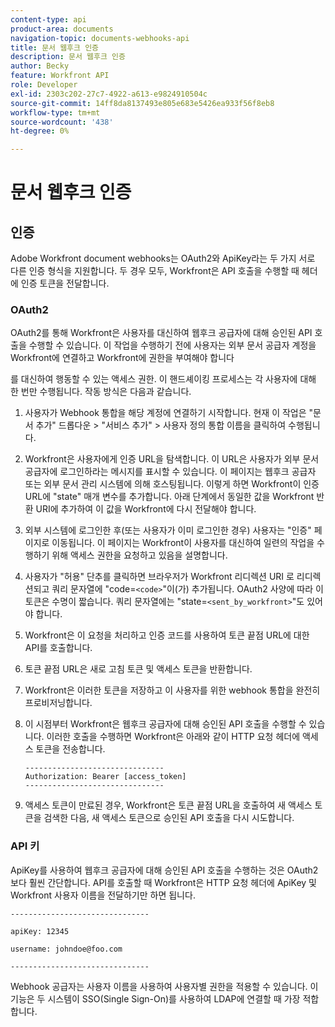 ```yaml
---
content-type: api
product-area: documents
navigation-topic: documents-webhooks-api
title: 문서 웹후크 인증
description: 문서 웹후크 인증
author: Becky
feature: Workfront API
role: Developer
exl-id: 2303c202-27c7-4922-a613-e9824910504c
source-git-commit: 14ff8da8137493e805e683e5426ea933f56f8eb8
workflow-type: tm+mt
source-wordcount: '438'
ht-degree: 0%

---
```


# 문서 웹후크 인증

## 인증

Adobe Workfront document webhooks는 OAuth2와 ApiKey라는 두 가지 서로 다른 인증 형식을 지원합니다. 두 경우 모두, Workfront은 API 호출을 수행할 때 헤더에 인증 토큰을 전달합니다.

### OAuth2

OAuth2를 통해 Workfront은 사용자를 대신하여 웹후크 공급자에 대해 승인된 API 호출을 수행할 수 있습니다. 이 작업을 수행하기 전에 사용자는 외부 문서 공급자 계정을 Workfront에 연결하고 Workfront에 권한을 부여해야 합니다

를 대신하여 행동할 수 있는 액세스 권한. 이 핸드셰이킹 프로세스는 각 사용자에 대해 한 번만 수행됩니다. 작동 방식은 다음과 같습니다.

1. 사용자가 Webhook 통합을 해당 계정에 연결하기 시작합니다. 현재 이 작업은 &quot;문서 추가&quot; 드롭다운 > &quot;서비스 추가&quot; > 사용자 정의 통합 이름을 클릭하여 수행됩니다.
1. Workfront은 사용자에게 인증 URL을 탐색합니다. 이 URL은 사용자가 외부 문서 공급자에 로그인하라는 메시지를 표시할 수 있습니다. 이 페이지는 웹후크 공급자 또는 외부 문서 관리 시스템에 의해 호스팅됩니다. 이렇게 하면 Workfront이 인증 URL에 &quot;state&quot; 매개 변수를 추가합니다. 아래 단계에서 동일한 값을 Workfront 반환 URI에 추가하여 이 값을 Workfront에 다시 전달해야 합니다.
1. 외부 시스템에 로그인한 후(또는 사용자가 이미 로그인한 경우) 사용자는 &quot;인증&quot; 페이지로 이동됩니다. 이 페이지는 Workfront이 사용자를 대신하여 일련의 작업을 수행하기 위해 액세스 권한을 요청하고 있음을 설명합니다.
1. 사용자가 &quot;허용&quot; 단추를 클릭하면 브라우저가 Workfront 리디렉션 URI 로 리디렉션되고 쿼리 문자열에 &quot;code=`<code>`&quot;이(가) 추가됩니다. OAuth2 사양에 따라 이 토큰은 수명이 짧습니다. 쿼리 문자열에는 &quot;state=`<sent_by_workfront>`&quot;도 있어야 합니다.
1. Workfront은 이 요청을 처리하고 인증 코드를 사용하여 토큰 끝점 URL에 대한 API를 호출합니다.
1. 토큰 끝점 URL은 새로 고침 토큰 및 액세스 토큰을 반환합니다.
1. Workfront은 이러한 토큰을 저장하고 이 사용자를 위한 webhook 통합을 완전히 프로비저닝합니다.
1. 이 시점부터 Workfront은 웹후크 공급자에 대해 승인된 API 호출을 수행할 수 있습니다. 이러한 호출을 수행하면 Workfront은 아래와 같이 HTTP 요청 헤더에 액세스 토큰을 전송합니다.

   ```
   -------------------------------  
   Authorization: Bearer [access_token] ­­­­­­­­­­­­­­­­­­­­­­­­­­  
   -------------------------------
   ```

1. 액세스 토큰이 만료된 경우, Workfront은 토큰 끝점 URL을 호출하여 새 액세스 토큰을 검색한 다음, 새 액세스 토큰으로 승인된 API 호출을 다시 시도합니다.

### API 키

ApiKey를 사용하여 웹후크 공급자에 대해 승인된 API 호출을 수행하는 것은 OAuth2보다 훨씬 간단합니다. API를 호출할 때 Workfront은 HTTP 요청 헤더에 ApiKey 및 Workfront 사용자 이름을 전달하기만 하면 됩니다. 

```
-------------------------------

apiKey: 12345

username: johndoe@foo.com

-------------------------------
```

Webhook 공급자는 사용자 이름을 사용하여 사용자별 권한을 적용할 수 있습니다. 이 기능은 두 시스템이 SSO(Single Sign-On)를 사용하여 LDAP에 연결할 때 가장 적합합니다.

<!--
<div data-mc-conditions="QuicksilverOrClassic.Draft mode">
<h3>Adding Request Headers (optional)</h3>
<p>In addition to using either OAuth2 tokens or an ApiKey for authentication, Workfront can send a predefined set of headers to the webhook provider for every API call. A Workfront admin can setup set this up when&nbsp;registering or editing a Webook Integration, as described in the section above. See Registering a Webhook Integration.</p>
<p>For example, this can be used for Basic Authentication. To do this, the Workfront administrator would add the following Request Header information in the Custom Integration dialog:</p>
<p>&nbsp; &nbsp; &nbsp;Authorization Basic QWxhZGRpbjpvcGVuIHNlc2FtZQ==</p>
<p>where QWxhZGRpbjpvcGVuIHNlc2FtZQ== is a base-64 encoded string of "username:password". See Basic Authentication . Provided that this added, Workfront will pass this in the HTTP request header, in addition to other request headers:&nbsp;</p>
<p>-------------------------------</p>
<p>apiKey: 12345</p>
<p>username: johndoe@foo.com</p>
<p>Authorization: Basic QWxhZGRpbjpvcGVuIHNlc2FtZQ== ­­­­­­­­­­­­­­­­­­­­­­­­­­</p>
<p>-------------------------------</p>
</div>
-->
